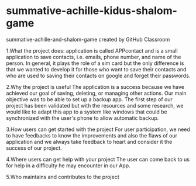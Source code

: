 # summative-achille-kidus-shalom-game
summative-achille-and-shalom-game created by GitHub Classroom


1.What the project does:
application is called APPcontact and is a small application to save contacts, i.e. emails, phone number, and name of the person. In general, it plays the role of a sim card but the only difference is that we wanted to develop it for those who want to save their contacts and who are used to saving their contacts on google and forget their passwords.

2.Why the project is useful
The application is a success because we have achieved our goal of saving, deleting, or managing other actions. Our main objective was to be able to set up a backup app. The first step of our project has been validated but with the resources and some research, we would like to adapt this app to a system like windows that could be synchronized with the user's phone to allow automatic backup.

3.How users can get started with the project
For user participation, we need to have feedbacks to know the improvements and also the flaws of our application and we always take feedback to heart and consider it the success of our project.

4.Where users can get help with your project
The user can come back to us for help in a difficulty he may encounter in our App.

5.Who maintains and contributes to the project
